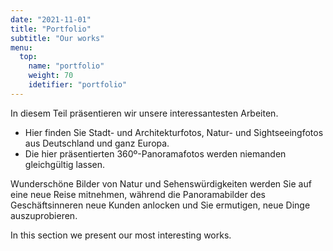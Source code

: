 ```yaml
---
date: "2021-11-01"
title: "Portfolio"
subtitle: "Our works"
menu:
  top:
    name: "portfolio"
    weight: 70
    idetifier: "portfolio"
---
```


In diesem Teil präsentieren wir unsere interessantesten Arbeiten.

- Hier finden Sie Stadt- und Architekturfotos, Natur- und Sightseeingfotos aus Deutschland und ganz Europa.
- Die hier präsentierten 360º-Panoramafotos werden niemanden gleichgültig lassen.

Wunderschöne Bilder von Natur und Sehenswürdigkeiten werden Sie auf eine neue Reise mitnehmen, während die Panoramabilder des Geschäftsinneren neue Kunden anlocken und Sie ermutigen, neue Dinge auszuprobieren.

In this section we present our most interesting works.
